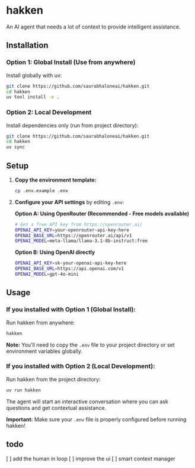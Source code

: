 # hakken

An AI agent that needs a lot of context to provide intelligent assistance.

## Installation

### Option 1: Global Install (Use from anywhere)
Install globally with uv:

```bash
git clone https://github.com/saurabhaloneai/hakken.git
cd hakken
uv tool install -e .
```

### Option 2: Local Development
Install dependencies only (run from project directory):

```bash
git clone https://github.com/saurabhaloneai/hakken.git
cd hakken
uv sync
```

## Setup

1. **Copy the environment template:**
   ```bash
   cp .env.example .env
   ```

2. **Configure your API settings** by editing `.env`:

   **Option A: Using OpenRouter (Recommended - Free models available)**
   ```bash
   # Get a free API key from https://openrouter.ai/
   OPENAI_API_KEY=your-openrouter-api-key-here
   OPENAI_BASE_URL=https://openrouter.ai/api/v1
   OPENAI_MODEL=meta-llama/llama-3.1-8b-instruct:free
   ```

   **Option B: Using OpenAI directly**
   ```bash
   OPENAI_API_KEY=sk-your-openai-api-key-here
   OPENAI_BASE_URL=https://api.openai.com/v1
   OPENAI_MODEL=gpt-4o-mini
   ```

## Usage

### If you installed with Option 1 (Global Install):
Run hakken from anywhere:

```bash
hakken
```

**Note:** You'll need to copy the `.env` file to your project directory or set environment variables globally.

### If you installed with Option 2 (Local Development):
Run hakken from the project directory:

```bash
uv run hakken
```

The agent will start an interactive conversation where you can ask questions and get contextual assistance.

**Important:** Make sure your `.env` file is properly configured before running hakken!


## todo 

[ ] add the human in loop 
[ ] improve the ui 
[ ] smart context manager 